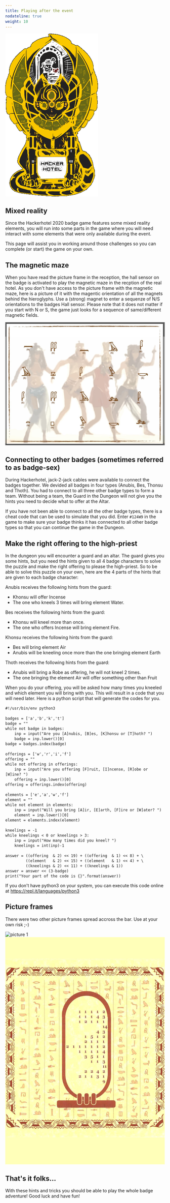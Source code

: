 ```yaml
---
title: Playing after the event
nodateline: true
weight: 10
---
```


![badge](../hackerhotel2020.gif)

## Mixed reality

Since the Hackerhotel 2020 badge game features some mixed reality elements, you will run into some parts in the game where you will need interact with some elements that were only available during the event.

This page will assist you in working around those challenges so you can complete (or start) the game on your own.

## The magnetic maze
When you have read the picture frame in the reception, the hall sensor on the badge is activated to play the magnetic maze in the recption of the real hotel. As you don't have access to the picture frame with the magnetic maze, here is a picture of it with the magentic orientation of all the magnets behind the hieroglyphs. Use a (strong) magnet to enter a sequenze of N/S orientations to the badges Hall sensor.
Please note that it does not matter if you start with N or S, the game just looks for a sequence of same/different magnetic fields.

![walk-like-an-egyptian](walk-like-an-egyptian.jpg)

## Connecting to other badges (sometimes referred to as badge-sex)
During Hackerhotel, jack-2-jack cables were available to connect the badges together. We devided all badges in four types (Anubis, Bes, Thonsu and Thoth). You had to connect to all three other badge types to form a team. Without being a team, the Guard in the Dungeon will not give you the hints you need to decide what to offer at the Altar.

If you have not been able to connect to all the other badge types, there is a cheat code that can be used to simulate that you did. Enter `#124W9` in the game to make sure your badge thinks it has connected to all other badge types so that you can continue the game in the Dungeon.


## Make the right offering to the high-priest
In the dungeon you will encounter a guard and an altar. The guard gives you some hints, but you need the hints given to all 4 badge characters to solve the puzzle and make the right offering to please the high-priest. So to be able to solve this puzzle on your own, here are the 4 parts of the hints that are given to each badge character:


Anubis receives the following hints from the guard:

* Khonsu will offer Incense
* The one who kneels 3 times will bring element Water.

Bes receives the following hints from the guard:

* Khonsu will kneel more than once.
* The one who offers Incense will bring element Fire.

Khonsu receives the following hints from the guard:

* Bes will bring element Air
* Anubis will be kneeling once more than the one bringing element Earth

Thoth receives the following hints from the guard:

* Anubis will bring a Robe as offering, he will not kneel 2 times.
* The one bringing the element Air will offer something other than Fruit

When you do your offering, you will be asked how many times you kneeled and which element you will bring with you. This will result in a code that you will need later. Here is a python script that will generate the codes for you.

	#!/usr/bin/env python3
	  
	badges = ['a','b','k','t']
	badge = ""
	while not badge in badges:
	    inp = input("Are you [A]nubis, [B]es, [K]honsu or [T]hoth? ")
	    badge = inp.lower()[0]
	badge = badges.index(badge)
	
	offerings = ['w','r','i','f']
	offering = ""
	while not offering in offerings:
	    inp = input("Are you offering [F]ruit, [I]ncense, [R]obe or [W]ine? ")
	    offering = inp.lower()[0]
	offering = offerings.index(offering)
	
	elements = ['e','a','w','f']
	element = ""
	while not element in elements:
	    inp = input("Will you bring [A]ir, [E]arth, [F]ire or [W]ater? ")
	    element = inp.lower()[0]
	element = elements.index(element)
	
	kneelings = -1
	while kneelings < 0 or kneelings > 3:
	    inp = input("How many times did you kneel? ")
	    kneelings = int(inp)-1
	
	answer = ((offering  & 2) << 19) + ((offering  & 1) << 8) + \
	         ((element   & 2) << 15) + ((element   & 1) << 4) + \
	         ((kneelings & 2) << 11) + ((kneelings & 1))
	answer = answer << (3-badge)
	print("Your part of the code is {}".format(answer))



If you don't have python3 on your system, you can execute this code online at https://repl.it/languages/python3

## Picture frames
There were two other picture frames spread accross the bar. Use at your own risk ;-)

![picture 1](picture-1.png)
![picture 2](picture-2.jpg)

## That's it folks...
With these hints and tricks you should be able to play the whole badge adventure!
Good luck and have fun!
